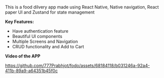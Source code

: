 This is a food dilvery app made using React Native, Native navigation, React paper UI and Zustand for state management

**Key Features:**
- Have authentication feature
- Beautiful UI components
- Multiple Screens and Navigation
- CRUD functionality and Add to Cart

**Video of the APP**

https://github.com/777Prabhjot/fodo/assets/68184118/b031246a-92a4-411b-89a9-a64351b45f0c


